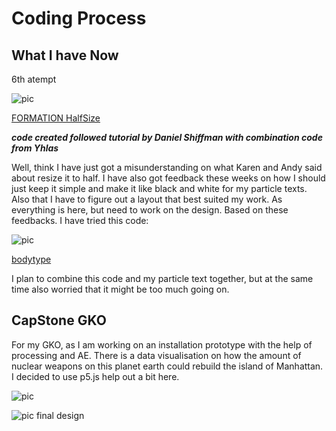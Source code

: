# Coding Process

## What I have Now

6th atempt

![pic](https://wwsiyang.github.io/CODEWORD/SKO/Week_11/week11.gif)

[FORMATION HalfSize](https://wwsiyang.github.io/CODEWORD/SKO/Week_11/Textparticle_customised_formation_121020_divide2)

***code created followed tutorial by Daniel Shiffman with combination code from Yhlas***

Well, think I have just got a misunderstanding on what Karen and Andy said about resize it to half. I have also got feedback these weeks on how I should just keep it simple and make it like black and white for my particle texts. Also that I have to figure out a layout that best suited my work. As everything is here, but need to work on the design. Based on these feedbacks. I have tried this code:

![pic](https://wwsiyang.github.io/CODEWORD/SKO/Week_11/tryout.gif)

[bodytype](https://wwsiyang.github.io/CODEWORD/SKO/Week_11/bodytext)

I plan to combine this code and my particle text together, but at the same time also worried that it might be too much going on.

## CapStone GKO

For my GKO, as I am working on an installation prototype with the help of processing and AE. There is a data visualisation on how the amount of nuclear weapons on this planet earth could rebuild the island of Manhattan. I decided to use p5.js help out a bit here.

![pic](https://wwsiyang.github.io/CODEWORD/SKO/Week_11/tnt.gif)

![pic](https://wwsiyang.github.io/CODEWORD/SKO/Week_11/tntdesign.jpg)
final design
